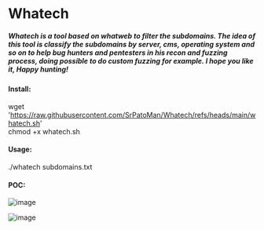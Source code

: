 # Whatech

##### Whatech is a tool based on whatweb to filter the subdomains. The idea of this tool is classify the subdomains by server, cms, operating system and so on to help bug hunters and pentesters in his recon and fuzzing process, doing possible to do custom fuzzing for example. I hope you like it, Happy hunting!

#### Install:

wget 'https://raw.githubusercontent.com/SrPatoMan/Whatech/refs/heads/main/whatech.sh'   
chmod +x whatech.sh

#### Usage:

./whatech subdomains.txt

#### POC:


![image](https://github.com/user-attachments/assets/2da4c61e-24e0-48e9-83ce-3f47d1a621c2)




![image](https://github.com/user-attachments/assets/2df72eaf-74d6-4435-92e1-10a04b040155)

